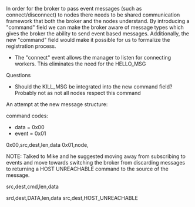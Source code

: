 In order for the broker to pass event messages (such as connect/disconnect) to nodes there needs to be shared communication framework that both the broker and the nodes understand. By introducing a "command" field we can make the broker aware of message types which gives the broker the ability to send event based messages. Additionally, the new "command" field would make it possible for us to formalize the registration process.

- The "connect" event allows the manager to listen for connecting workers. This eliminates the need for the HELLO_MSG

Questions
- Should the KILL_MSG be integrated into the new command field? Probably not as not all nodes respect this command


An attempt at the new message structure:

command codes:
- data    = 0x00
- event   = 0x01

0x00,src,dest,len,data
0x01,node,


NOTE: Talked to Mike and he suggested moving away from subscribing to events and move towards switching the broker from discarding messages to returning a HOST UNREACHABLE command to the source of the message.


src,dest,cmd,len,data

srd,dest,DATA,len,data
src,dest,HOST_UNREACHABLE
